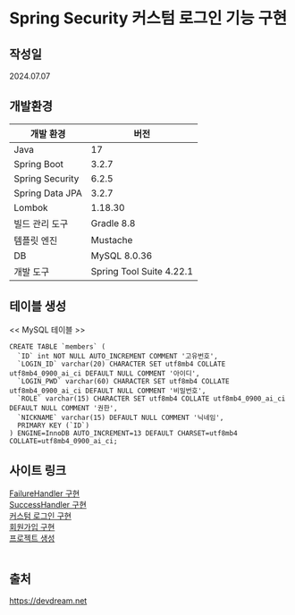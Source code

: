 <h1>Spring Security 커스텀 로그인 기능 구현</h1>
<h2>작성일</h2>
2024.07.07
<h2>개발환경</h2>
<table class="table" style="width:400px">
    <thead>
        <tr>
            <th>개발 환경</th>
            <th>버전</th>
        </tr>
    </thead>
    <tbody class="table-border-bottom-0">
        <tr>
            <td>Java</td>
            <td>17</td>
        </tr>
        <tr>
            <td>Spring Boot</td>
            <td>3.2.7</td>
        </tr>
        <tr>
            <td>Spring Security</td>
            <td>6.2.5</td>
        </tr>
        <tr>
            <td>Spring Data JPA</td>
            <td>3.2.7</td>
        </tr>
        <tr>
            <td>Lombok</td>
            <td>1.18.30</td>
        </tr>
        <tr>
            <td>빌드 관리 도구</td>
            <td>Gradle 8.8</td>
        </tr>
        <tr>
            <td>템플릿 엔진</td>
            <td>Mustache</td>
        </tr>
        <tr>
            <td>DB</td>
            <td>MySQL 8.0.36</td>
        </tr>
        <tr>
            <td>개발 도구</td>
            <td>Spring Tool Suite 4.22.1</td>
        </tr>
    </tbody>
</table>
<h2>테이블 생성</h2>
<< MySQL 테이블 >>
<pre><code>CREATE TABLE `members` (
  `ID` int NOT NULL AUTO_INCREMENT COMMENT '고유번호',
  `LOGIN_ID` varchar(20) CHARACTER SET utf8mb4 COLLATE utf8mb4_0900_ai_ci DEFAULT NULL COMMENT '아이디',
  `LOGIN_PWD` varchar(60) CHARACTER SET utf8mb4 COLLATE utf8mb4_0900_ai_ci DEFAULT NULL COMMENT '비밀번호',
  `ROLE` varchar(15) CHARACTER SET utf8mb4 COLLATE utf8mb4_0900_ai_ci DEFAULT NULL COMMENT '권한',
  `NICKNAME` varchar(15) DEFAULT NULL COMMENT '닉네임',
  PRIMARY KEY (`ID`)
) ENGINE=InnoDB AUTO_INCREMENT=13 DEFAULT CHARSET=utf8mb4 COLLATE=utf8mb4_0900_ai_ci;
</code></pre>
<h2>사이트 링크</h2>
<a href="https://devdream.net/board/12" target="_blank">FailureHandler 구현</a><br>
<a href="https://devdream.net/board/11" target="_blank">SuccessHandler 구현</a><br>
<a href="https://devdream.net/board/6" target="_blank">커스텀 로그인 구현</a><br>
<a href="https://devdream.net/board/5" target="_blank">회원가입 구현</a><br>
<a href="https://devdream.net/board/4" target="_blank">프로젝트 생성</a><br>
<br>
<h2>출처</h2>
<a href="https://devdream.net" target="_blank">https://devdream.net</a>

